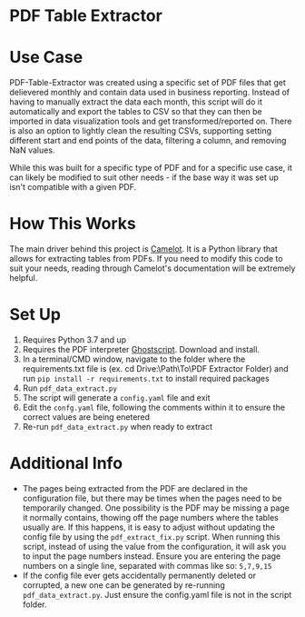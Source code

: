 # PDF Table Extractor

# Use Case
PDF-Table-Extractor was created using a specific set of PDF files that get delievered monthly and contain data used in business reporting. Instead of having to manually extract the data each month, this script will do it automatically and export the tables to CSV so that they can then be imported in data visualization tools and get transformed/reported on. There is also an option to lightly clean the resulting CSVs, supporting setting different start and end points of the data, filtering a column, and removing NaN values.

While this was built for a specific type of PDF and for a specific use case, it can likely be modified to suit other needs - if the base way it was set up isn't compatible with a given PDF.

# How This Works
The main driver behind this project is [Camelot](https://pypi.org/project/camelot-py/). It is a Python library that allows for extracting tables from PDFs. If you need to modify this code to suit your needs, reading through Camelot's documentation will be extremely helpful.

# Set Up
1. Requires Python 3.7 and up
2. Requires the PDF interpreter [Ghostscript](https://www.ghostscript.com/). Download and install.
3. In a terminal/CMD window, navigate to the folder where the requirements.txt file is (ex. cd Drive:\Path\To\PDF Extractor Folder\) and run ```pip install -r requirements.txt``` to install required packages
4. Run ```pdf_data_extract.py```
5. The script will generate a ```config.yaml``` file and exit
6. Edit the ```confg.yaml``` file, following the comments within it to ensure the correct values are being enetered
7. Re-run ```pdf_data_extract.py``` when ready to extract

# Additional Info
- The pages being extracted from the PDF are declared in the configuration file, but there may be times when the pages need to be temporarily changed. One possibility is the PDF may be missing a page it normally contains, thowing off the page numbers where the tables usually are. If this happens, it is easy to adjust without updating the config file by using the ```pdf_extract_fix.py``` script. When running this script, instead of using the value from the configuration, it will ask you to input the page numbers instead. Ensure you are entering the page numbers on a single line, separated with commas like so: ```5,7,9,15```
- If the config file ever gets accidentally permanently deleted or corrupted, a new one can be generated by re-running ```pdf_data_extract.py```. Just ensure the config.yaml file is not in the script folder.